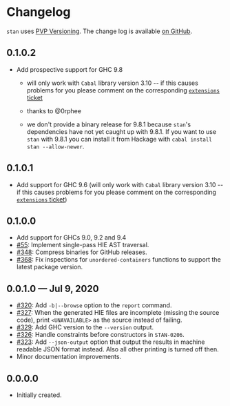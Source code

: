 # Changelog

`stan` uses [PVP Versioning][1].
The change log is available [on GitHub][2].

## 0.1.0.2

* Add prospective support for GHC 9.8

  * will only work with `Cabal` library version 3.10 -- if this causes
    problems for you please comment on the corresponding [`extensions`
    ticket](https://github.com/kowainik/extensions/issues/89)

  * thanks to @0rphee

  * we don't provide a binary release for 9.8.1 because `stan`'s
    dependencies have not yet caught up with 9.8.1.  If you want to
    use `stan` with 9.8.1 you can install it from Hackage with `cabal
    install stan --allow-newer`.

## 0.1.0.1

* Add support for GHC 9.6 (will only work with `Cabal` library version
  3.10 -- if this causes problems for you please comment on the
  corresponding [`extensions`
  ticket](https://github.com/kowainik/extensions/issues/89))

## 0.1.0.0

* Add support for GHCs 9.0, 9.2 and 9.4
* [#55](https://github.com/kowainik/stan/issues/55):
  Implement single-pass HIE AST traversal.
* [#348](https://github.com/kowainik/stan/issues/348):
  Compress binaries for GitHub releases.
* [#368](https://github.com/kowainik/stan/issues/368):
  Fix inspections for `unordered-containers` functions to support the
  latest package version.

## 0.0.1.0 — Jul 9, 2020

* [#320](https://github.com/kowainik/stan/issues/320):
  Add `-b|--browse` option to the `report` command.
* [#327](https://github.com/kowainik/stan/issues/327):
  When the generated HIE files are incomplete (missing the source code),
  print `<UNAVAILABLE>` as the source instead of failing.
* [#329](https://github.com/kowainik/stan/issues/329):
  Add GHC version to the `--version` output.
* [#326](https://github.com/kowainik/stan/issues/326):
  Handle constraints before constructors in `STAN-0206`.
* [#323](https://github.com/kowainik/stan/issues/323):
  Add `--json-output` option that output the results in machine readable JSON
  format instead. Also all other printing is turned off then.
* Minor documentation improvements.

## 0.0.0.0

* Initially created.

[1]: https://pvp.haskell.org
[2]: https://github.com/kowainik/stan/releases
